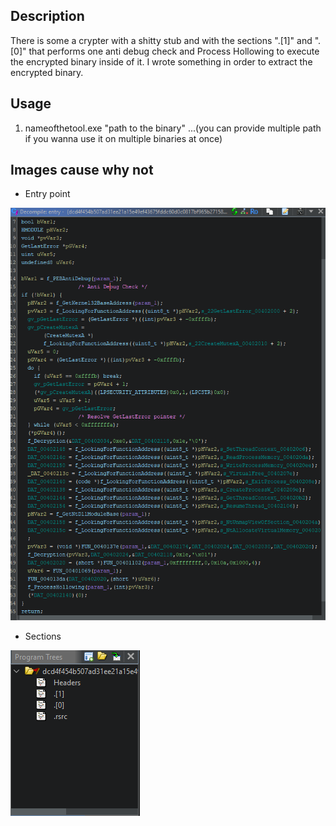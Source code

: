 ## Description
There is some a crypter with a shitty stub and with the sections ".[1]" and ".[0]" that performs one anti debug check and Process Hollowing to execute the encrypted binary inside of it.
I wrote something in order to extract the encrypted binary.

## Usage 
1. nameofthetool.exe "path to the binary" ...(you can provide multiple path if you wanna use it on multiple binaries at once)

## Images cause why not
- Entry point 


![](img/entrypoint.png)
- Sections


![](img/sections.png)